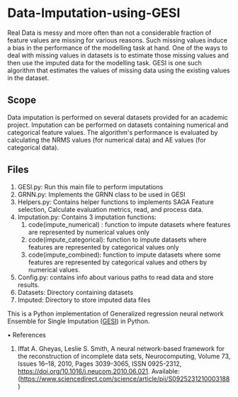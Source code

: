 # Data-Imputation-using-GESI

Real Data is messy and more often than not a considerable fraction of feature values are missing for various reasons. Such missing values induce a bias in the performance of the modelling task at hand. One of the ways to deal with missing values in datasets is to estimate those missing values and then use the imputed data for the modelling task. GESI is one such algorithm that estimates the values of missing data using the existing values in the dataset. 

## Scope
Data imputation is performed on several datasets provided for an academic project. Imputation can be performed on datasets containing numerical and categorical feature values. The algorithm's performance is evaluated by calculating the NRMS values (for numerical data) and AE values (for categorical data).



## Files
1. GESI.py: Run this main file to perform imputations
2. GRNN.py: Implements the GRNN class to be used in GESI
3. Helpers.py: Contains helper functions to implements SAGA Feature selection, Calculate evaluation metrics, read, and process data.
4. Imputation.py: Contains 3 imputation functions:
   1. code(impute_numerical) : function to impute datasets where features are represented by numerical values only
   2. code(impute_categorical): function to impute datasets where features are represented by categorical values only
   3. code(impute_combined): function to impute datasets where some features are represented by categorical values and others by numerical values.
5. Config.py: contains info about various paths to read data and store results.
6. Datasets: Directory containing datasets
7. Imputed: Directory to store imputed data files

This is a Python implementation of Generalized regression neural network Ensemble for Single Imputation ([GESI](https://www.sciencedirect.com/science/article/pii/S0925231210003188)) in Python. 


• References
1. Iffat A. Gheyas, Leslie S. Smith, A neural network-based framework for the reconstruction of incomplete data sets, Neurocomputing, Volume 73, Issues 16–18, 2010, Pages 3039-3065,
ISSN 0925-2312, https://doi.org/10.1016/j.neucom.2010.06.021. Available: (https://www.sciencedirect.com/science/article/pii/S0925231210003188)
